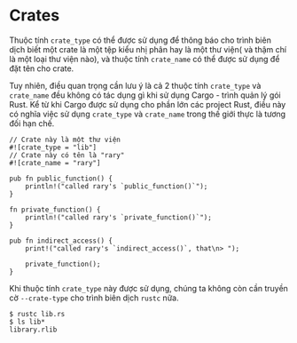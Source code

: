 
# Crates

Thuộc tính `crate_type` có thể được sử dụng để thông báo cho trình biên dịch biết một crate là một tệp kiểu nhị phân hay là một thư viện( và thậm chí là một loại thư viện nào), và thuộc tính `crate_name` có thể được sử dụng để đặt tên cho crate. 

Tuy nhiên, điều quan trọng cần lưu ý là cả 2 thuộc tính `crate_type` và `crate_name` đều không có tác dụng gì khi sử dụng Cargo - trình quản lý gói Rust. Kể từ khi Cargo được sử dụng cho phần lớn các project Rust, điều này có nghĩa việc sử dụng `crate_type` và `crate_name` trong thế giới thực là tương đối hạn chế.

```rust,mdbook-runnable,editable
// Crate này là một thư viện
#![crate_type = "lib"]
// Crate này có tên là "rary"
#![crate_name = "rary"]

pub fn public_function() {
    println!("called rary's `public_function()`");
}

fn private_function() {
    println!("called rary's `private_function()`");
}

pub fn indirect_access() {
    print!("called rary's `indirect_access()`, that\n> ");

    private_function();
} 
```
Khi thuộc tính `crate_type` này được sử dụng, chúng ta không còn cần truyền cờ `--crate-type` cho trình biên dịch `rustc` nữa.

```shell
$ rustc lib.rs
$ ls lib*
library.rlib
```